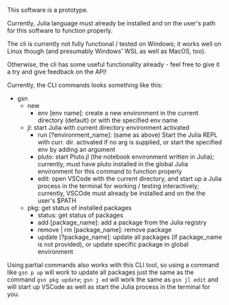 This software is a prototype.

Currently, Julia language must already be installed and on the user's path for this software to function properly.

The cli is currently not fully functional / tested on Windows; it works well on Linux though (and presumably Windows' WSL as well as MacOS, too).


Otherwise, the cli has some useful functionality already - feel free to give it a try and give feedback on the API!

Currently, the CLI commands looks something like this:
- gsn
  - new
    - env [env name]: create a new environment in the current directory (default) or with the specified env name
  - jl: start Julia with current directory environment activated
    - run [?environment_name]: (same as above) Start the Julia REPL with curr. dir. activated if no arg is supplied, or start the specified env by adding an argument
    - pluto: start Pluto.jl (the notebook environment written in Julia); currently, must have pluto installed in the global Julia environment for this command to function properly
    - edit: open VSCode with the current directory, and start up a Julia process in the terminal for working / testing interactively; currently, VSCOde must already be installed and on the the user's $PATH
  - pkg: get status of installed packages
	- status: get status of packages
	- add [package_name]: add a package from the Julia registry
	- remove | rm [package_name]: remove package
	- update [?package_name]: update all packages (if package_name is not provided), or update specific package in global environment

Using partial commands also works with this CLI tool, so using a command like `gsn p up` will work to update all packages just the same as the command `gsn pkg update`; `gsn j ed` will work the same as `gsn jl edit` and will start up VSCode as well as start the Julia process in the terminal for you.
